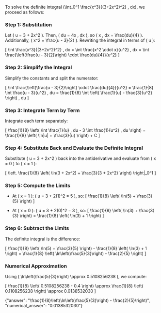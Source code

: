 

To solve the definite integral \(\int_0^1 \frac{x^3}{(3+2x^2)^2} \, dx\), we proceed as follows:

### Step 1: Substitution
Let \( u = 3 + 2x^2 \). Then, \( du = 4x \, dx \), so \( x \, dx = \frac{du}{4} \). Additionally, \( x^2 = \frac{u - 3}{2} \). Rewriting the integral in terms of \( u \):

\[
\int \frac{x^3}{(3+2x^2)^2} \, dx = \int \frac{x^2 \cdot x}{u^2} \, dx = \int \frac{\left(\frac{u - 3}{2}\right) \cdot \frac{du}{4}}{u^2}
\]

### Step 2: Simplify the Integral
Simplify the constants and split the numerator:

\[
\int \frac{\left(\frac{u - 3}{2}\right) \cdot \frac{du}{4}}{u^2} = \frac{1}{8} \int \frac{u - 3}{u^2} \, du = \frac{1}{8} \int \left( \frac{1}{u} - \frac{3}{u^2} \right) \, du
\]

### Step 3: Integrate Term by Term
Integrate each term separately:

\[
\frac{1}{8} \left( \int \frac{1}{u} \, du - 3 \int \frac{1}{u^2} \, du \right) = \frac{1}{8} \left( \ln|u| + \frac{3}{u} \right) + C
\]

### Step 4: Substitute Back and Evaluate the Definite Integral
Substitute \( u = 3 + 2x^2 \) back into the antiderivative and evaluate from \( x = 0 \) to \( x = 1 \):

\[
\left. \frac{1}{8} \left( \ln(3 + 2x^2) + \frac{3}{3 + 2x^2} \right) \right|_0^1
\]

### Step 5: Compute the Limits
- At \( x = 1 \): \( u = 3 + 2(1)^2 = 5 \), so:
  \[
  \frac{1}{8} \left( \ln(5) + \frac{3}{5} \right)
  \]

- At \( x = 0 \): \( u = 3 + 2(0)^2 = 3 \), so:
  \[
  \frac{1}{8} \left( \ln(3) + \frac{3}{3} \right) = \frac{1}{8} \left( \ln(3) + 1 \right)
  \]

### Step 6: Subtract the Limits
The definite integral is the difference:

\[
\frac{1}{8} \left( \ln(5) + \frac{3}{5} \right) - \frac{1}{8} \left( \ln(3) + 1 \right) = \frac{1}{8} \left( \ln\left(\frac{5}{3}\right) - \frac{2}{5} \right)
\]

### Numerical Approximation
Using \( \ln\left(\frac{5}{3}\right) \approx 0.5108256238 \), we compute:

\[
\frac{1}{8} \left( 0.5108256238 - 0.4 \right) \approx \frac{1}{8} \left( 0.1108256238 \right) \approx 0.0138532030
\]

{"answer": "\\frac{1}{8}\\left(\\ln\\left(\\frac{5}{3}\\right) - \\frac{2}{5}\\right)", "numerical_answer": "0.0138532030"}